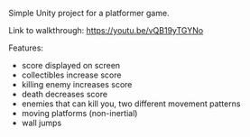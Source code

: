 Simple Unity project for a platformer game.

Link to walkthrough: https://youtu.be/vQB19yTGYNo

Features:
- score displayed on screen
- collectibles increase score
- killing enemy increases score
- death decreases score
- enemies that can kill you, two different movement patterns
- moving platforms (non-inertial)
- wall jumps
